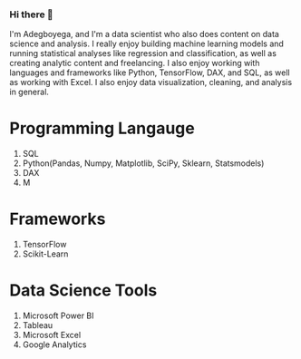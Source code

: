 ### Hi there 👋

I'm Adegboyega, and I'm a data scientist who also does content on data science and analysis. I really enjoy building machine learning models and running statistical analyses like regression and classification, as well as creating analytic content and freelancing. I also enjoy working with languages and frameworks like Python, TensorFlow, DAX, and SQL, as well as working with Excel. I also enjoy data visualization, cleaning, and analysis in general.

# Programming Langauge 

1. SQL
2. Python(Pandas, Numpy, Matplotlib, SciPy, Sklearn, Statsmodels)
3. DAX
4. M

# Frameworks
1. TensorFlow
2. Scikit-Learn

# Data Science Tools
1. Microsoft Power BI
2. Tableau
3. Microsoft Excel
4. Google Analytics


